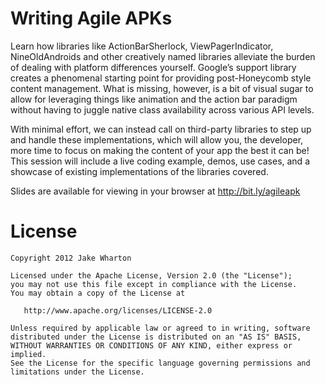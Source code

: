 Writing Agile APKs
==================

Learn how libraries like ActionBarSherlock, ViewPagerIndicator, NineOldAndroids
and other creatively named libraries alleviate the burden of dealing with
platform differences yourself. Google’s support library creates a phenomenal
starting point for providing post-Honeycomb style content management. What is
missing, however, is a bit of visual sugar to allow for leveraging things like
animation and the action bar paradigm without having to juggle native class
availability across various API levels.

With minimal effort, we can instead call on third-party libraries to step up and
handle these implementations, which will allow you, the developer, more time to
focus on making the content of your app the best it can be! This session will
include a live coding example, demos, use cases, and a showcase of existing
implementations of the libraries covered.

Slides are available for viewing in your browser at http://bit.ly/agileapk



License
=======

    Copyright 2012 Jake Wharton

    Licensed under the Apache License, Version 2.0 (the "License");
    you may not use this file except in compliance with the License.
    You may obtain a copy of the License at

       http://www.apache.org/licenses/LICENSE-2.0

    Unless required by applicable law or agreed to in writing, software
    distributed under the License is distributed on an "AS IS" BASIS,
    WITHOUT WARRANTIES OR CONDITIONS OF ANY KIND, either express or implied.
    See the License for the specific language governing permissions and
    limitations under the License.
